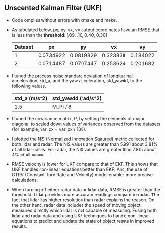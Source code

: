 ## Unscented Kalman Filter (UKF)
- Code ompiles without errors with cmake and make.
- As tabulated below, px, py, vx, vy output coordinates have an RMSE that is less than the __threshold__: [.09, .10, 0.40, 0.30] 

  | Dataset | px        | py        | vx       | vy       |
  |---------|-----------|-----------|----------|----------|
  | 1       | 0.0734922 | 0.0819829 | 0.323838 | 0.184022 |
  | 2       | 0.0714487 | 0.0707447 | 0.253624 | 0.201682 |

- I tuned the process noise standard deviation of longitudinal acceleration, std_a, and the yaw acceleration, std_yawdd, to the
following values.

  | std_a (m/s^2) | std_yawdd  (rad/s^2) |
  |---------------|----------------------|
  | 1.5           | M_PI / 8             |

- I tuned the covariance matrix, P, by setting the elements of major diagonal to scaled down values of variances observed from the
datasets (for example, var_px = var_px / 100).

- I plotted the NIS (Normalized Innovation Sqaured) metric collected for both lidar and radar. The NIS values are greater than
5.991 about 3.81% of all lidar cases. For radar, the NIS values are greater than 7.815 about 4% of all cases.

- RMSE velocity is lower for UKF compare to that of EKF. This shows that UKF handles non-linear equations better than EKF. And, the use of
CTRV (Constant Turn Rate and Velocity) model enables more precise calculations.

- When turning off either radar data or lidar data, RMSE is greater than the threshold. Lidar provides more accurate readings 
compare to radar. The fact that lidar has higher resolution than radar explains the reason. On the other hand, radar data includes
the speed of moving object measured directly which lidar is not capable of measuring. Fusing both lidar and radar data and using UKF 
techniques to handle non-linear equations to predict and update the state of object resuts in improved results.
